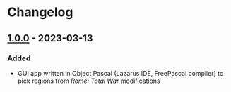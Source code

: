 # Changelog

## [1.0.0] - 2023-03-13

### Added

- GUI app written in Object Pascal (Lazarus IDE, FreePascal compiler) to pick regions from _Rome: Total War_ modifications

[1.0.0]: https://gitlab.com/eb-online/tools/rtw-region-picker/-/releases/v1.0.0
